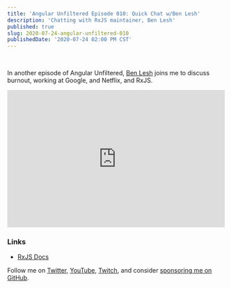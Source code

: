 ```yaml
---
title: 'Angular Unfiltered Episode 010: Quick Chat w/Ben Lesh'
description: 'Chatting with RxJS maintainer, Ben Lesh'
published: true
slug: 2020-07-24-angular-unfiltered-010
publishedDate: '2020-07-24 02:00 PM CST'
---
```


<br/>

In another episode of Angular Unfiltered, [Ben Lesh](https://twitter.com/benlesh) joins me to discuss burnout, working at Google, and Netflix, and RxJS.

<div class="center">
  <iframe width="500" height="315" src="https://www.youtube.com/embed/H2-9CUNgmUk" frameborder="0" allow="accelerometer; autoplay; encrypted-media; gyroscope; picture-in-picture" allowfullscreen></iframe>
</div>

### Links

- [RxJS Docs](https://rxjs.dev)

Follow me on [Twitter](https://twitter.com/brandontroberts), [YouTube](https://youtube.com/brandonrobertsdev), [Twitch](https://twitch.tv/brandontroberts), and consider [sponsoring me on GitHub](https://github.com/sponsors/brandonroberts).
